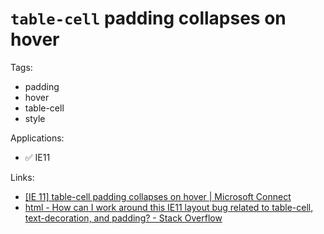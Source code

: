 # `table-cell` padding collapses on hover

Tags:

-   padding
-   hover
-   table-cell
-   style

Applications:

-   ✅ IE11

Links:

-   [[IE 11] table-cell padding collapses on hover | Microsoft Connect](https://connect.microsoft.com/IE/feedback/details/809874/ie-11-table-cell-padding-collapses-on-hover)
-   [html - How can I work around this IE11 layout bug related to table-cell, text-decoration, and padding? - Stack Overflow](http://stackoverflow.com/questions/20251303/how-can-i-work-around-this-ie11-layout-bug-related-to-table-cell-text-decoratio)

